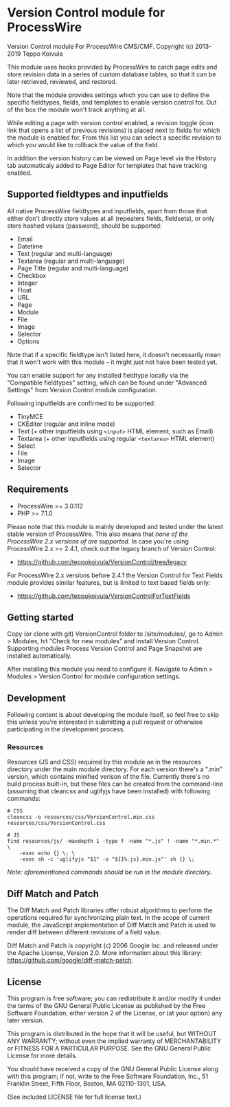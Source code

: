 Version Control module for ProcessWire
======================================

Version Control module For ProcessWire CMS/CMF.
Copyright (c) 2013-2019 Teppo Koivula

This module uses hooks provided by ProcessWire to catch page edits and store revision data in a
series of custom database tables, so that it can be later retrieved, reviewed, and restored.

Note that the module provides settings which you can use to define the specific fieldtypes, fields,
and templates to enable version control for. Out of the box the module won't track anything at all.

While editing a page with version control enabled, a revision toggle (icon link that opens a list of
previous revisions) is placed next to fields for which the module is enabled for. From this list you
can select a specific revision to which you would like to rollback the value of the field.

In addition the version history can be viewed on Page level via the History tab automaticaly added
to Page Editor for templates that have tracking enabled.

## Supported fieldtypes and inputfields

All native ProcessWire fieldtypes and inputfields, apart from those that either don't directly store
values at all (repeaters fields, fieldsets), or only store hashed values (password), should be
supported:

  * Email
  * Datetime
  * Text (regular and multi-language)
  * Textarea (regular and multi-language)
  * Page Title (regular and multi-language)
  * Checkbox
  * Integer
  * Float
  * URL
  * Page
  * Module
  * File
  * Image
  * Selector
  * Options
  
Note that if a specific fieldtype isn't listed here, it doesn't necessarily mean that it won't work
with this module – it might just not have been tested yet.

You can enable support for any installed fieldtype locally via the "Compatible fieldtypes" setting,
which can be found under "Advanced Settings" from Version Control module configuration.

Following inputfields are confirmed to be supported:

  * TinyMCE
  * CKEditor (regular and inline mode)
  * Text (+ other inputfields using `<input>` HTML element, such as Email)
  * Textarea (+ other inputfields using regular `<textarea>` HTML element)
  * Select
  * File
  * Image
  * Selector

## Requirements

  * ProcessWire >= 3.0.112
  * PHP >= 7.1.0

Please note that this module is mainly developed and tested under the latest stable version of
ProcessWire. This also means that *none of the ProcessWire 2.x versions of are supported.* In
case you're using ProcessWire 2.x >= 2.4.1, check out the legacy branch of Version Control:

  * https://github.com/teppokoivula/VersionControl/tree/legacy

For ProcessWire 2.x versions before 2.4.1 the Version Control for Text Fields module provides
similar features, but is limited to text based fields only:

  * https://github.com/teppokoivula/VersionControlForTextFields

## Getting started

Copy (or clone with git) VersionControl folder to /site/modules/, go to Admin > Modules, hit "Check
for new modules" and install Version Control. Supporting modules Process Version Control and Page
Snapshot are installed automatically.

After installing this module you need to configure it. Navigate to Admin > Modules > Version Control
for module configuration settings.

## Development

Following content is about developing the module itself, so feel free to skip this unless you're
interested in submitting a pull request or otherwise participating in the development process.

### Resources

Resources (JS and CSS) required by this module ae in the resources directory under the main module
directory. For each version there's a ".min" version, which contains minified verison of the file.
Currently there's no build process built-in, but these files can be created from the command-line
(assuming that cleancss and uglifyjs have been installed) with following commands:

```
# CSS
cleancss -o resources/css/VersionControl.min.css resources/css/VersionControl.css

# JS
find resources/js/ -maxdepth 1 -type f -name "*.js" ! -name "*.min.*" \
    -exec echo {} \; \
    -exec sh -c 'uglifyjs "$1" -o "${1%.js}.min.js"' sh {} \;
```

*Note: aforementioned commands should be run in the module directory.*

## Diff Match and Patch

The Diff Match and Patch libraries offer robust algorithms to perform the operations required for
synchronizing plain text. In the scope of current module, the JavaScript implementation of Diff
Match and Patch is used to render diff between different revisions of a field value.

Diff Match and Patch is copyright (c) 2006 Google Inc. and released under the Apache License,
Version 2.0. More information about this library: https://github.com/google/diff-match-patch.

## License

This program is free software; you can redistribute it and/or modify it under the terms of the GNU
General Public License as published by the Free Software Foundation; either version 2 of the
License, or (at your option) any later version.

This program is distributed in the hope that it will be useful, but WITHOUT ANY WARRANTY; without
even the implied warranty of MERCHANTABILITY or FITNESS FOR A PARTICULAR PURPOSE. See the GNU
General Public License for more details.

You should have received a copy of the GNU General Public License along with this program; if not,
write to the Free Software Foundation, Inc., 51 Franklin Street, Fifth Floor, Boston, MA 02110-1301,
USA.

(See included LICENSE file for full license text.)